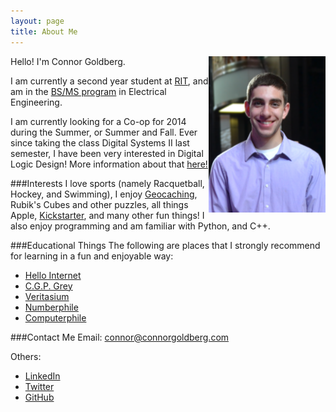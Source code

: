 ```yaml
---
layout: page
title: About Me
---
```

<img style="float: right" src="/assets/Head.png" height="250">

Hello! I'm Connor Goldberg.

I am currently a second year student at [RIT](http://rit.edu "Rochester Institute of Technology"), and
am in the [BS/MS program](http://www.rit.edu/kgcoe/program/bsms-electrical-engineering) in Electrical Engineering.

I am currently looking for a Co-op for 2014 during the Summer, or Summer and Fall. Ever since taking the class
Digital Systems II last semester, I have been very interested in Digital Logic Design! More information about that
[here!](http://connorgoldberg.com/projects/risc_cpu)

###Interests
I love sports (namely Racquetball, Hockey, and Swimming), I enjoy [Geocaching](http://www.geocaching.com), Rubik's Cubes and other puzzles, 
all things Apple, [Kickstarter](http://www.kickstarter.com), and many other fun things! 
I also enjoy programming and am familiar with Python, and C++.

###Educational Things
The following are places that I strongly recommend for learning in a fun and enjoyable way:

- [Hello Internet](http://www.hellointernet.fm)
- [C.G.P. Grey](http://www.youtube.com/CGPGrey)
- [Veritasium](http://www.youtube.com/user/1veritasium)
- [Numberphile](http://www.youtube.com/user/numberphile)
- [Computerphile](http://www.youtube.com/user/Computerphile)

<a name="contact-me"></a>
###Contact Me
Email: [connor@connorgoldberg.com](mailto:connor@connorgoldberg.com)

Others:

- [LinkedIn](http://www.linkedin.com/pub/connor-goldberg/64/7b9/4ba)
- [Twitter](https://twitter.com/connorjan94)
- [GitHub](https://github.com/connorjan)


<!--
<p class="message">
  Hey there! This page is included as an example. Feel free to customize it for your own use upon downloading. Carry on!
</p>

In the novel, *The Strange Case of Dr. Jeykll and Mr. Hyde*, Mr. Poole is Dr. Jekyll's virtuous and loyal butler. Similarly, Poole is an upstanding and effective butler that helps you build Jekyll themes. It's made by [@mdo](https://twitter.com/mdo).

There are currently two themes built on Poole:

* [Hyde](http://hyde.getpoole.com)
* [Lanyon](http://lanyon.getpoole.com)

Learn more and contribute on [GitHub](https://github.com/poole).

## Setup

Some fun facts about the setup of this project include:

* Built for [Jekyll](http://jekyllrb.com)
* Developed on GitHub and hosted for free on [GitHub Pages](https://pages.github.com)
* Coded with [Sublime Text 2](http://sublimetext.org), an amazing code editor
* Designed and developed while listening to music like [Blood Bros Trilogy](https://soundcloud.com/maddecent/sets/blood-bros-series)

Have questions or suggestions? Feel free to [open an issue on GitHub](https://github.com/poole/issues/new) or [ask me on Twitter](https://twitter.com/mdo).

Thanks for reading!
-->
